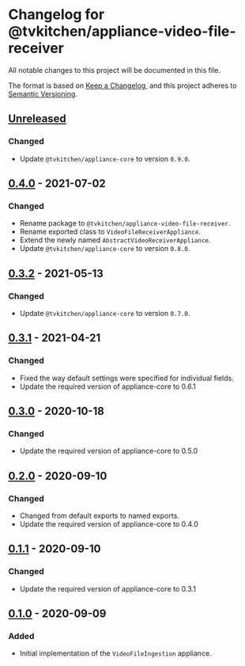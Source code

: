# Changelog for @tvkitchen/appliance-video-file-receiver

All notable changes to this project will be documented in this file.

The format is based on [Keep a Changelog](https://keepachangelog.com/en/1.0.0/),
and this project adheres to [Semantic Versioning](https://semver.org/spec/v2.0.0.html).

## [Unreleased]
### Changed
- Update `@tvkitchen/appliance-core` to version `0.9.0`.

## [0.4.0] - 2021-07-02
### Changed
- Rename package to `@tvkitchen/appliance-video-file-receiver`.
- Rename exported class to `VideoFileReceiverAppliance`.
- Extend the newly named `AbstractVideoReceiverAppliance`.
- Update `@tvkitchen/appliance-core` to version `0.8.0`.

## [0.3.2] - 2021-05-13
### Changed
- Update `@tvkitchen/appliance-core` to version `0.7.0`.

## [0.3.1] - 2021-04-21
### Changed
- Fixed the way default settings were specified for individual fields.
- Update the required version of appliance-core to 0.6.1

## [0.3.0] - 2020-10-18
### Changed
- Update the required version of appliance-core to 0.5.0

## [0.2.0] - 2020-09-10
### Changed
- Changed from default exports to named exports.
- Update the required version of appliance-core to 0.4.0

## [0.1.1] - 2020-09-10
### Changed
- Update the required version of appliance-core to 0.3.1

## [0.1.0] - 2020-09-09
### Added
- Initial implementation of the `VideoFileIngestion` appliance.

[Unreleased]: https://github.com/tvkitchen/appliances/compare/@tvkitchen/appliance-video-file-receiver@0.4.0...HEAD
[0.4.0]: https://github.com/tvkitchen/appliances/releases/tag/@tvkitchen/appliance-video-file-receiver@0.4.0
[0.3.2]: https://github.com/tvkitchen/appliances/releases/tag/@tvkitchen/appliance-video-file-ingestion@0.3.2
[0.3.1]: https://github.com/tvkitchen/appliances/releases/tag/@tvkitchen/appliance-video-file-ingestion@0.3.1
[0.3.0]: https://github.com/tvkitchen/appliances/releases/tag/@tvkitchen/appliance-video-file-ingestion@0.3.0
[0.2.0]: https://github.com/tvkitchen/appliances/releases/tag/@tvkitchen/appliance-video-file-ingestion@0.2.0
[0.1.1]: https://github.com/tvkitchen/appliances/releases/tag/@tvkitchen/appliance-video-file-ingestion@0.1.1
[0.1.0]: https://github.com/tvkitchen/appliances/releases/tag/@tvkitchen/appliance-video-file-ingestion@0.1.0
